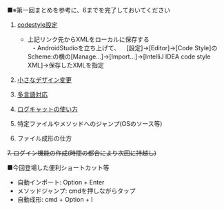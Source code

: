■※第一回まとめを参考に、6までを完了しておいてください

1. [codestyle設定](https://raw.githubusercontent.com/android/platform_development/master/ide/intellij/codestyles/AndroidStyle.xml) 
    - 上記リンク先からXMLをローカルに保存する   
    - AndroidStudioを立ち上げて、
    [設定]->[Editor]->[Code Style]のScheme:の横の[Manage...]->[Import...]->[IntelliJ IDEA code style XML]->保存したXMLを指定

2. [小さなデザイン変更](https://github.com/masato-haruta/AndroidLearning/pull/1)

3. [多言語対応](https://github.com/masato-haruta/AndroidLearning/pull/1)
    
4. [ログキャットの使い方](https://github.com/masato-haruta/AndroidLearning/pull/2)
    
5. 特定ファイルやメソッドへのジャンプ(OSのソース等)

6. ファイル成形の仕方

~~7. ログイン機能の作成(時間の都合により次回に持越し)~~

■今回登場した便利ショートカット等
- 自動インポート: Option + Enter
- メソッドジャンプ: cmdを押しながらタップ
- 自動成形: cmd + Option + l
